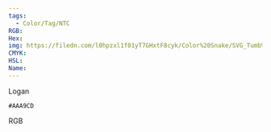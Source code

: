 ```yaml
---
tags:
  - Color/Tag/NTC
RGB:
Hex:
img: https://filedn.com/l0hpzxl1f01yT7GHxtF8cyk/Color%20Snake/SVG_Tumb%20Mass%20No%20Name/AAA9CD.svg
CMYK:
HSL:
Name:
---
```

Logan
```palette
#AAA9CD
```
RGB

